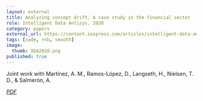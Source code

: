 ```yaml
---
layout: external
title: Analyzing concept drift. A case study in the financial sector
role: Intelligent Data Anlisys, 2020
category: papers
external_url: https://content.iospress.com/articles/intelligent-data-analysis/ida194515
tags: [sade, rnb, smooth]
image:
  thumb: IDA2020.png
published: true
---
```


Joint work with Martínez, A. M., Ramos-López, D., Langseth, H., Nielsen, T. D., & Salmerón, A.


<!--

We present a novel analysis of the expected risk of weighted majority vote in multiclass classification. The analysis takes correlation of predictions by ensemble members into account and provides a bound that is amenable to efficient minimization, which yields improved weighting for the majority vote. We also provide a specialized version of our bound for binary classification, which allows to exploit additional unlabeled data for tighter risk estimation. In experiments, we apply the bound to improve weighting of trees in random forests and show that, in contrast to the commonly used first order bound, minimization of the new bound typically does not lead to degradation of the test error of the ensemble.


Masegosa, A. R., Martínez, A. M., Ramos-López, D., Langseth, H., Nielsen, T. D., & Salmerón, A. (2020). Analyzing concept drift: A case study in the financial sector. Intelligent Data Analysis, 24(3), 665-688.

-->
<a href="https://content.iospress.com/articles/intelligent-data-analysis/ida194515"><i class="fa fa-file-pdf-o" aria-hidden="true"> PDF</i></a> 
